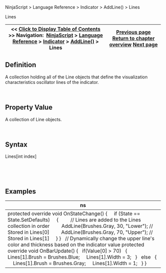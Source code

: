﻿


NinjaScript \> Language Reference \> Indicator \> AddLine() \> Lines






















Lines







| \<\< [Click to Display Table of Contents](lines.md) \>\> **Navigation:**     [NinjaScript](ninjascript.md) \> [Language Reference](language_reference_wip.md) \> [Indicator](indicator.md) \> [AddLine()](addline.md) \> Lines | [Previous page](line_class.md) [Return to chapter overview](addline.md) [Next page](addplot.md) |
| --- | --- |











## Definition


A collection holding all of the Line objects that define the visualization characteristics oscillator lines of the indicator.


 


## Property Value


A collection of Line objects.


 


## Syntax


Lines\[int index]


 


 


## 


## Examples




| ns |
| --- |
| protected override void OnStateChange() {      if (State \=\= State.SetDefaults)      {          // Lines are added to the Lines collection in order          AddLine(Brushes.Gray, 30, "Lower"); // Stored in Lines\[0]          AddLine(Brushes.Gray, 70, "Upper"); // Stored in Lines\[1]      } }   // Dynamically change the upper line's color and thickness based on the indicator value protected override void OnBarUpdate() {    if(Value\[0] \> 70)    {      Lines\[1].Brush \= Brushes.Blue;      Lines\[1].Width \= 3;    }    else     {       Lines\[1].Brush \= Brushes.Gray;       Lines\[1].Width \= 1;     } } |









